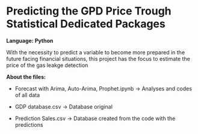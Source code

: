 # Predicting the GPD Price Trough Statistical Dedicated Packages
**Language: Python**

With the necessity to predict a variable to become more prepared in the future facing financial situations, 
this project has the focus to estimate the price of the gas leakge detection

**About the files:**

- Forecast with Arima, Auto-Arima, Prophet.ipynb -> Analyses and codes of all data

- GDP database.csv -> Database original

- Prediction Sales.csv -> Database created from the code with the predictions
